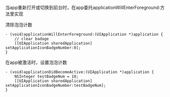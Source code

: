当app重新打开或切换到前台时，在app委托applicationWillEnterForeground:方法里实现

清除泡泡计数

```
- (void)applicationWillEnterForeground:(UIApplication *)application { 
	// clear badage 
	[[UIApplication sharedApplication] setApplicationIconBadgeNumber:0];
}

```
在app被激活时，设置泡泡计数

```
- (void)applicationDidBecomeActive:(UIApplication *)application { 
	NSInteger testBadgeNum = 10;
	[[UIApplication sharedApplication] setApplicationIconBadgeNumber:testBadgeNum];
}
```